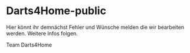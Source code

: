 # Darts4Home-public

Hier könnt ihr demnächst Fehler und Wünsche melden die wir bearbeiten werden.
Weitere Infos folgen.

Team Darts4Home
